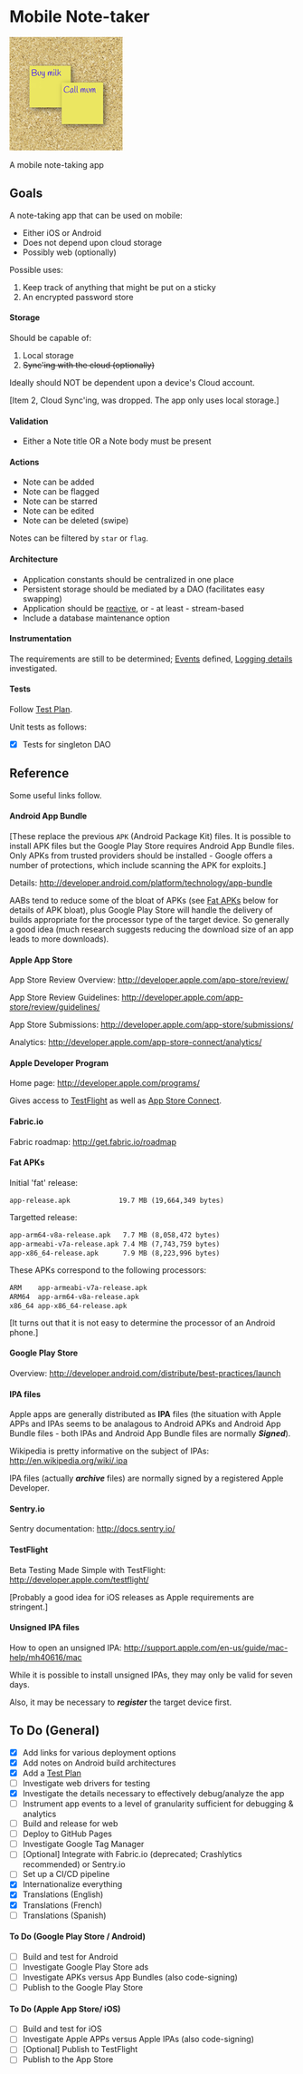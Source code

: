 # Mobile Note-taker

![Graphic](images/playstore.png)

A mobile note-taking app

## Goals

A note-taking app that can be used on mobile:

* Either iOS or Android
* Does not depend upon cloud storage
* Possibly web (optionally)

Possible uses:

1. Keep track of anything that might be put on a sticky
2. An encrypted password store

#### Storage

Should be capable of:

1. Local storage
2. <del>Sync'ing with the cloud (optionally)</del>

Ideally should NOT be dependent upon a device's Cloud account.

[Item 2, Cloud Sync'ing, was dropped. The app only uses local storage.]

#### Validation

* Either a Note title OR a Note body must be present

#### Actions

* Note can be added
* Note can be flagged
* Note can be starred
* Note can be edited
* Note can be deleted (swipe)

Notes can be filtered by `star` or `flag`.

#### Architecture

* Application constants should be centralized in one place
* Persistent storage should be mediated by a DAO (facilitates easy swapping)
* Application should be [reactive](http://en.wikipedia.org/wiki/Reactive_programming), or - at least - stream-based
* Include a database maintenance option

#### Instrumentation

The requirements are still to be determined; [Events](Events.md) defined, [Logging details](Logging.md) investigated.

#### Tests

Follow [Test Plan](TestPlan.md).

Unit tests as follows:

- [x] Tests for singleton DAO

## Reference

Some useful links follow.

#### Android App Bundle

[These replace the previous `APK` (Android Package Kit) files.
 It is possible to install APK files but the Google Play Store
 requires Android App Bundle files. Only APKs from trusted
 providers should be installed - Google offers a number of
 protections, which include scanning the APK for exploits.]

Details: http://developer.android.com/platform/technology/app-bundle

AABs tend to reduce some of the bloat of APKs (see [Fat APKs](#fat-apks)
below for details of APK bloat), plus Google Play Store will handle
the delivery of builds appropriate for the processor type of the target
device.  So generally a good idea (much research suggests reducing the
download size of an app leads to more downloads).

#### Apple App Store

App Store Review Overview: http://developer.apple.com/app-store/review/

App Store Review Guidelines: http://developer.apple.com/app-store/review/guidelines/

App Store Submissions: http://developer.apple.com/app-store/submissions/

Analytics: http://developer.apple.com/app-store-connect/analytics/

#### Apple Developer Program

Home page: http://developer.apple.com/programs/

Gives access to [TestFlight](#testflight) as well as [App Store Connect](http://appstoreconnect.apple.com/).

#### Fabric.io

Fabric roadmap: http://get.fabric.io/roadmap

#### Fat APKs

Initial 'fat' release:

    app-release.apk            19.7 MB (19,664,349 bytes)

Targetted release:

    app-arm64-v8a-release.apk   7.7 MB (8,058,472 bytes)
    app-armeabi-v7a-release.apk 7.4 MB (7,743,759 bytes)
    app-x86_64-release.apk      7.9 MB (8,223,996 bytes)

These APKs correspond to the following processors:

    ARM    app-armeabi-v7a-release.apk
    ARM64  app-arm64-v8a-release.apk
    x86_64 app-x86_64-release.apk

[It turns out that it is not easy to determine the processor of an Android phone.]

#### Google Play Store

Overview: http://developer.android.com/distribute/best-practices/launch

#### IPA files

Apple apps are generally distributed as __IPA__ files (the situation with Apple APPs and
IPAs seems to be analagous to Android APKs and Android App Bundle files - both IPAs and
Android App Bundle files are normally ___Signed___).

Wikipedia is pretty informative on the subject of IPAs: http://en.wikipedia.org/wiki/.ipa

IPA files (actually ___archive___ files) are normally signed by a registered Apple
Developer.

#### Sentry.io

Sentry documentation: http://docs.sentry.io/

#### TestFlight

Beta Testing Made Simple with TestFlight: http://developer.apple.com/testflight/

[Probably a good idea for iOS releases as Apple requirements are stringent.]

#### Unsigned IPA files

How to open an unsigned IPA: http://support.apple.com/en-us/guide/mac-help/mh40616/mac

While it is possible to install unsigned IPAs, they may only be valid for seven days.

Also, it may be necessary to ___register___ the target device first.

## To Do (General)

- [x] Add links for various deployment options
- [x] Add notes on Android build architectures
- [x] Add a [Test Plan](TestPlan.md)
- [ ] Investigate web drivers for testing
- [x] Investigate the details necessary to effectively debug/analyze the app
- [ ] Instrument app events to a level of granularity sufficient for debugging & analytics
- [ ] Build and release for web
- [ ] Deploy to GitHub Pages
- [ ] Investigate Google Tag Manager
- [ ] [Optional] Integrate with Fabric.io (deprecated; Crashlytics recommended) or Sentry.io
- [ ] Set up a CI/CD pipeline
- [x] Internationalize everything
- [x] Translations (English)
- [x] Translations (French)
- [ ] Translations (Spanish)

#### To Do (Google Play Store / Android)

- [ ] Build and test for Android
- [ ] Investigate Google Play Store ads
- [ ] Investigate APKs versus App Bundles (also code-signing)
- [ ] Publish to the Google Play Store

#### To Do (Apple App Store/ iOS)

- [ ] Build and test for iOS
- [ ] Investigate Apple APPs versus Apple IPAs (also code-signing)
- [ ] [Optional] Publish to TestFlight
- [ ] Publish to the App Store
